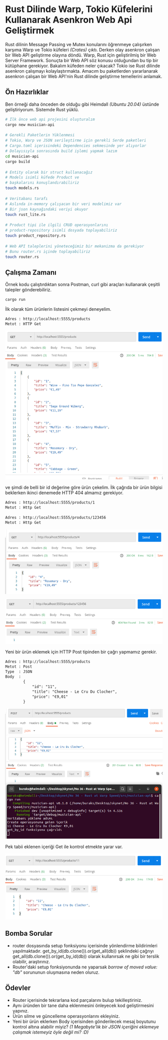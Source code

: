 # Rust Dilinde Warp, Tokio Küfelerini Kullanarak Asenkron Web Api Geliştirmek

Rust dilinin Message Passing ve Mutex<T> konularını öğrenmeye çalışırken karşıma Warp ve Tokio küfeleri _(Crates)_ çıktı. Derken olay asenkron çalışan bir Web API geliştirme olayına döndü. Warp, Rust için geliştirilmiş bir Web Server Framework. Sonuçta bir Web API söz konusu olduğundan bu tip bir kütüphane gerekiyor. Bakalım küfeden neler çıkacak? Tokio ise Rust dilinde asenkron çalışmayı kolaylaştırmakta. Amacım bu paketlerden yararlanarak asenkron çalışan bir Web API'nin Rust dilinde geliştirme temellerini anlamak.

## Ön Hazırlıklar

Ben örneği daha önceden de olduğu gibi Heimdall _(Ubuntu 20.04)_ üstünde geliştiriyorum. Sistemde Rust yüklü.

```bash
# İlk önce web api projesini oluşturalım
cargo new musician-api

# Gerekli Paketlerin Yüklenmesi
# Tokio, Warp ve JSON serileştirme için gerekli Serde paketleri 
# Cargo.toml içerisindeki Dependencies sekmesinde yer alıyorlar
# Dolayısıyla sonrasında build işlemi yapmak lazım
cd musician-api
cargo build

# Entity olarak bir struct kullanacağız
# Models isimli küfede Product ve 
# başkalarını konuşlandırabiliriz
touch models.rs

# Veritabanı tarafı
# Aslında in-memory çalışacan bir veri modelimiz var
# Bir json kaynağındaki veriyi okuyor
touch rust_lite.rs

# Product tipi ile ilgili CRUD operasyonlarını
# product-repository isimli dosyada toplayabiliriz
touch product_repository.rs

# Web API taleplerini yöneteceğimiz bir mekanizma da gerekiyor
# Bunu router.rs içinde toplayabiliriz
touch router.rs
```

## Çalışma Zamanı

Örnek kodu çalıştırdıktan sonra Postman, curl gibi araçları kullanarak çeşitli talepler gönderebiliriz.

```bash
cargo run
```

İlk olarak tüm ürünlerin listesini çekmeyi deneyelim.

```text
Adres : http://localhost:5555/products
Metot : HTTP Get
```

![Screenshot_01.png](./assets/Screenshot_01.png)

ve şimdi de belli bir id değerine göre ürün çekelim. İlk çağrıda bir ürün bilgisi beklerken ikinci denemede HTTP 404 almamız gerekiyor.

```text
Adres : http://localhost:5555/products/1
Metot : Http Get

Adres : http://localhost:5555/products/123456
Metot : Http Get
```

![Screenshot_02.png](./assets/Screenshot_02.png)

![Screenshot_03.png](./assets/Screenshot_03.png)

Yeni bir ürün eklemek için HTTP Post tipinden bir çağrı yapmamız gerekir.

```text
Adres : http://localhost:5555/products
Metot : Post
Type  : JSON
Body  :
        {
            "id": "11",
            "title": "Cheese - Le Cru Du Clocher",
            "price": "€9,01"
        }
```

![Screenshot_04.png](./assets/Screenshot_04.png)

Pek tabii eklenen içeriği Get ile kontrol etmekte yarar var.

![Screenshot_05.png](./assets/Screenshot_05.png)

## Bomba Sorular

- router dosyasında setup fonksiyonu içerisinde yönlendirme bildirimleri yapılmaktadır. get_by_id(db.clone()).or(get_all(db)) şeklindeki çağrıyı get_all(db.clone()).or(get_by_id(db)) olarak kullanırsak ne gibi bir terslik olabilir, araştırınız.
- Router'daki setup fonksiyonunda ne yaparsak _borrow of moved value: "db"_ sorununun oluşmasına neden oluruz.

## Ödevler

- Router içerisinde tekrarlana kod parçalarını bulup tekilleştiriniz.
- Aynı üründen bir tane daha eklenmesini önleyecek kod geliştirmesini yapınız.
- Ürün silme ve güncelleme operasyonlarını ekleyiniz.
- Yeni bir ürün eklerken Body içerisinden gönderilecek mesaj boyutunu kontrol altına alabilir miyiz? _(1 Megabyte'lık bir JSON içeriğini eklemeye çalışmak istemeyiz öyle değil mi? :D)_